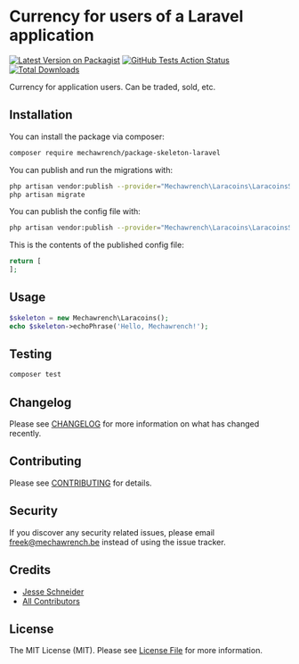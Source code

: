 # Currency for users of a Laravel application

[![Latest Version on Packagist](https://img.shields.io/packagist/v/mechawrench/laracoins.svg?style=flat-square)](https://packagist.org/packages/mechawrench/laracoins)
[![GitHub Tests Action Status](https://img.shields.io/github/workflow/status/mechawrench/laracoins/run-tests?label=tests)](https://github.com/mechawrench/laracoins/actions?query=workflow%3Arun-tests+branch%3Amaster)
[![Total Downloads](https://img.shields.io/packagist/dt/mechawrench/laracoins.svg?style=flat-square)](https://packagist.org/packages/mechawrench/laracoins)


Currency for application users.  Can be traded, sold, etc.

## Installation

You can install the package via composer:

```bash
composer require mechawrench/package-skeleton-laravel
```

You can publish and run the migrations with:

```bash
php artisan vendor:publish --provider="Mechawrench\Laracoins\LaracoinsServiceProvider" --tag="migrations"
php artisan migrate
```

You can publish the config file with:
```bash
php artisan vendor:publish --provider="Mechawrench\Laracoins\LaracoinsServiceProvider" --tag="config"
```

This is the contents of the published config file:

```php
return [
];
```

## Usage

``` php
$skeleton = new Mechawrench\Laracoins();
echo $skeleton->echoPhrase('Hello, Mechawrench!');
```

## Testing

``` bash
composer test
```

## Changelog

Please see [CHANGELOG](CHANGELOG.md) for more information on what has changed recently.

## Contributing

Please see [CONTRIBUTING](CONTRIBUTING.md) for details.

## Security

If you discover any security related issues, please email freek@mechawrench.be instead of using the issue tracker.

## Credits

- [Jesse Schneider](https://github.com/Mechawrench)
- [All Contributors](../../contributors)

## License

The MIT License (MIT). Please see [License File](LICENSE.md) for more information.
